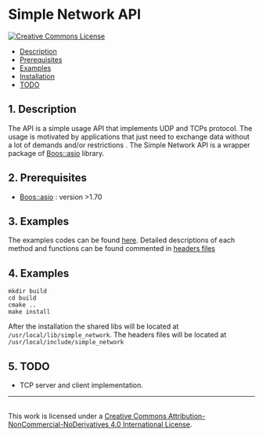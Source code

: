 # Simple Network API

<a rel="license" href="http://creativecommons.org/licenses/by-nc-nd/4.0/"><img alt="Creative Commons License" style="border-width:0" src="https://i.creativecommons.org/l/by-nc-nd/4.0/88x31.png" />

* [Description](#Description)
* [Prerequisites](#Prerequisites)
* [Examples](#Example)
* [Installation](#Installation)
* [TODO](#Todo)

## <a name="Description"></a>1. Description

The API is a simple usage API that implements UDP and TCPs protocol. The usage is motivated by applications that just need to exchange data without a lot of demands and/or restrictions . The Simple Network API is a wrapper package of [Boos::asio](https://www.boost.org/doc/libs/1_75_0/doc/html/boost_asio.html) library.

## <a name="Prerequisites"></a>2. Prerequisites

* [Boos::asio](https://www.boost.org/doc/libs/1_75_0/doc/html/boost_asio.html) : version >1.70

## <a name="Example"></a>3. Examples

The examples codes can be found [here](./src/examples). Detailed descriptions of each method and functions can be found commented in [headers files](./include/simple_network)

## <a name="Installation"></a>4. Examples
```
mkdir build
cd build
cmake ..
make install
```

After the installation the shared libs will be located at ```/usr/local/lib/simple_network```. The headers files will be located at ```/usr/local/include/simple_network```

## <a name="TODO"></a>5. TODO
- TCP server and client implementation.

-----------------------------------------------------------------------------------------------------------------------------------------------------------------------------------------------------
<br />This work is licensed under a <a rel="license" href="http://creativecommons.org/licenses/by-nc-nd/4.0/">Creative Commons Attribution-NonCommercial-NoDerivatives 4.0 International License</a>.
